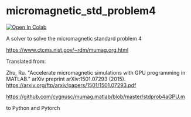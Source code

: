 # micromagnetic_std_problem4 
[![Open In Colab](https://colab.research.google.com/assets/colab-badge.svg)](https://colab.research.google.com/github/jedcheng/micromagnetic_std_problem4/blob/main/std_problem4_torch.ipynb)

A solver to solve the micromagnetic standard problem 4

https://www.ctcms.nist.gov/~rdm/mumag.org.html






Translated from:

Zhu, Ru. "Accelerate micromagnetic simulations with GPU programming in MATLAB." arXiv preprint arXiv:1501.07293 (2015).
https://arxiv.org/ftp/arxiv/papers/1501/1501.07293.pdf

https://github.com/cygnusc/mumag.matlab/blob/master/stdprob4aGPU.m

to Python and Pytorch

